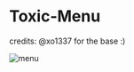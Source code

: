 # Toxic-Menu

credits: @xo1337 for the base :)

![menu](https://user-images.githubusercontent.com/95361171/159784127-d92a0e8e-43d2-4648-b710-bed238d92635.png)
